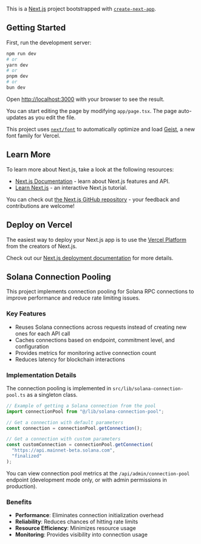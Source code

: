 This is a [Next.js](https://nextjs.org) project bootstrapped with [`create-next-app`](https://nextjs.org/docs/app/api-reference/cli/create-next-app).

## Getting Started

First, run the development server:

```bash
npm run dev
# or
yarn dev
# or
pnpm dev
# or
bun dev
```

Open [http://localhost:3000](http://localhost:3000) with your browser to see the result.

You can start editing the page by modifying `app/page.tsx`. The page auto-updates as you edit the file.

This project uses [`next/font`](https://nextjs.org/docs/app/building-your-application/optimizing/fonts) to automatically optimize and load [Geist](https://vercel.com/font), a new font family for Vercel.

## Learn More

To learn more about Next.js, take a look at the following resources:

- [Next.js Documentation](https://nextjs.org/docs) - learn about Next.js features and API.
- [Learn Next.js](https://nextjs.org/learn) - an interactive Next.js tutorial.

You can check out [the Next.js GitHub repository](https://github.com/vercel/next.js) - your feedback and contributions are welcome!

## Deploy on Vercel

The easiest way to deploy your Next.js app is to use the [Vercel Platform](https://vercel.com/new?utm_medium=default-template&filter=next.js&utm_source=create-next-app&utm_campaign=create-next-app-readme) from the creators of Next.js.

Check out our [Next.js deployment documentation](https://nextjs.org/docs/app/building-your-application/deploying) for more details.

## Solana Connection Pooling

This project implements connection pooling for Solana RPC connections to improve performance and reduce rate limiting issues.

### Key Features

- Reuses Solana connections across requests instead of creating new ones for each API call
- Caches connections based on endpoint, commitment level, and configuration
- Provides metrics for monitoring active connection count
- Reduces latency for blockchain interactions

### Implementation Details

The connection pooling is implemented in `src/lib/solana-connection-pool.ts` as a singleton class.

```typescript
// Example of getting a Solana connection from the pool
import connectionPool from "@/lib/solana-connection-pool";

// Get a connection with default parameters
const connection = connectionPool.getConnection();

// Get a connection with custom parameters
const customConnection = connectionPool.getConnection(
  "https://api.mainnet-beta.solana.com",
  "finalized"
);
```

You can view connection pool metrics at the `/api/admin/connection-pool` endpoint (development mode only, or with admin permissions in production).

### Benefits

- **Performance**: Eliminates connection initialization overhead
- **Reliability**: Reduces chances of hitting rate limits
- **Resource Efficiency**: Minimizes resource usage
- **Monitoring**: Provides visibility into connection usage
